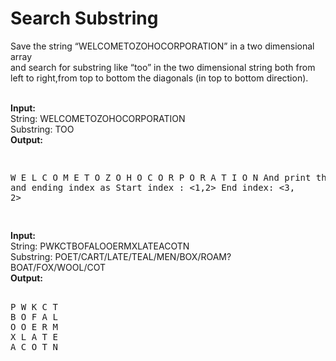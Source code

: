 <h1>Search Substring</h1>

Save the string “WELCOMETOZOHOCORPORATION” in a two dimensional array <br>
and search for substring like “too” in the two dimensional string both from left to right,from top to bottom the diagonals (in top to bottom direction).<br>

<br>
<b>Input:</b> <br> 
String: WELCOMETOZOHOCORPORATION <br>
Substring: TOO<br>
<b>Output:</b>  <br>
<pre>

W E L C O 
M E T O Z 
O H O C O 
R  P O R A 
T I O N 
And print the start and ending index as
Start index : <1,2>
End index: <3, 2>

</pre>

<b>Input:</b><br> 
String: PWKCTBOFALOOERMXLATEACOTN<br>
Substring: POET/CART/LATE/TEAL/MEN/BOX/ROAM?BOAT/FOX/WOOL/COT<br> 
<b>Output:</b>  <br>
<pre>

P W K C T 
B O F A L 
O O E R M 
X L A T E 
A C O T N 


</pre>
